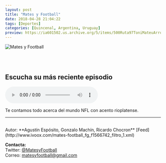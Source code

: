 ```yaml
---
layout: post
title: "Mates y Football"
date: 2018-04-28 21:04:22
tags: [Deportes]
categories: [Quincenal, Argentina, Uruguay]
preview: https://ia601502.us.archive.org/5/items/500Ruta97ToniMateuArrom/300Logo_up-RicardoChocron.jpg
---
```


![Mates y Football](https://ia601502.us.archive.org/5/items/500Ruta97ToniMateuArrom/500Logo_up-RicardoChocron.jpg)

<br/>
<br/>

## Escucha su más reciente episodio

<!--reproductor-feed=http://www.ivoox.com/mates-football_fg_f1566742_filtro_1.xml-->
<!--reproductor-start-->
<audio id="audio" preload="auto" controls="" src="http://www.ivoox.com/mates-football-s01e04-entrevista-a-un_mf_27062415_feed_1.mp3"></audio>
<!--reproductor-end-->

Te contamos todo acerca del mundo NFL con acento rioplatense.  

_ _ _
<br>
Autor: **Agustín Espósito, Gonzalo Machín, Ricardo Chocron**  
[Feed](http://www.ivoox.com/mates-football_fg_f1566742_filtro_1.xml)  



**Contacta:**  
Twitter: [@MatesyFootball](https://twitter.com/MatesyFootball)  
Correo: [matesyfootball@gmail.com](mailto:matesyfootball@gmail.com)  
